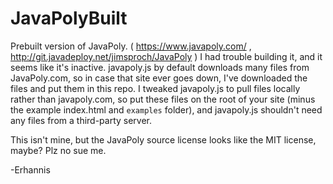 # JavaPolyBuilt
Prebuilt version of JavaPoly.
( https://www.javapoly.com/ , http://git.javadeploy.net/jimsproch/JavaPoly )
I had trouble building it, and it seems like it's inactive.  javapoly.js by default downloads many files from JavaPoly.com, so in case that site ever goes down, I've downloaded the files and put them in this repo.  I tweaked javapoly.js to pull files locally rather than javapoly.com, so put these files on the root of your site (minus the example index.html and `examples` folder), and javapoly.js shouldn't need any files from a third-party server.

This isn't mine, but the JavaPoly source license looks like the MIT license, maybe?  Plz no sue me.

-Erhannis
